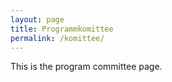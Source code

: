 ```yaml
---
layout: page
title: Programmkomittee
permalink: /komittee/
---
```


This is the program committee page.
